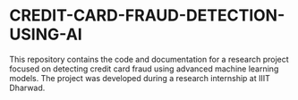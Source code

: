 # CREDIT-CARD-FRAUD-DETECTION-USING-AI
This repository contains the code and documentation for a research project focused on detecting credit card fraud using advanced machine learning models. The project was developed during a research internship at IIIT Dharwad.
